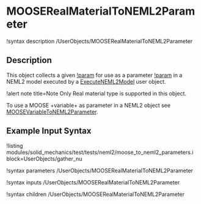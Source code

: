 # MOOSERealMaterialToNEML2Parameter

!syntax description /UserObjects/MOOSERealMaterialToNEML2Parameter

## Description

This object collects a given [!param](/UserObjects/MOOSERealMaterialToNEML2Parameter/moose_material_property) for use as a parameter [!param](/UserObjects/MOOSERealMaterialToNEML2Parameter/neml2_parameter) in a NEML2 model executed by a [ExecuteNEML2Model](ExecuteNEML2Model.md) user object.

!alert note title=Note
Only Real material type is supported in this object.

To use a MOOSE +variable+ as parameter in a NEML2 object see [MOOSEVariableToNEML2Parameter](MOOSEVariableToNEML2Parameter.md).

## Example Input Syntax

!listing modules/solid_mechanics/test/tests/neml2/moose_to_neml2_parameters.i block=UserObjects/gather_nu

!syntax parameters /UserObjects/MOOSERealMaterialToNEML2Parameter

!syntax inputs /UserObjects/MOOSERealMaterialToNEML2Parameter

!syntax children /UserObjects/MOOSERealMaterialToNEML2Parameter
